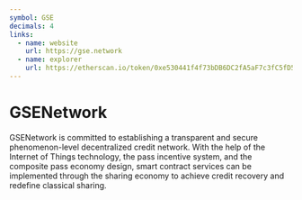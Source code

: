 ```yaml
---
symbol: GSE
decimals: 4
links:
  - name: website
    url: https://gse.network
  - name: explorer
    url: https://etherscan.io/token/0xe530441f4f73bDB6DC2fA5aF7c3fC5fD551Ec838
---
```


# GSENetwork

GSENetwork is committed to establishing a transparent and secure phenomenon-level decentralized credit network. With the help of the Internet of Things technology, the pass incentive system, and the composite pass economy design, smart contract services can be implemented through the sharing economy to achieve credit recovery and redefine classical sharing.

